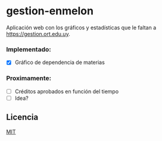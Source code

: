 # gestion-enmelon

Aplicación web con los gráficos y estadísticas que le faltan a https://gestion.ort.edu.uy.

### Implementado:

- [x] Gráfico de dependencia de materias

### Proximamente:

- [ ] Créditos aprobados en función del tiempo
- [ ] Idea?

## Licencia

[MIT](./LICENSE)
